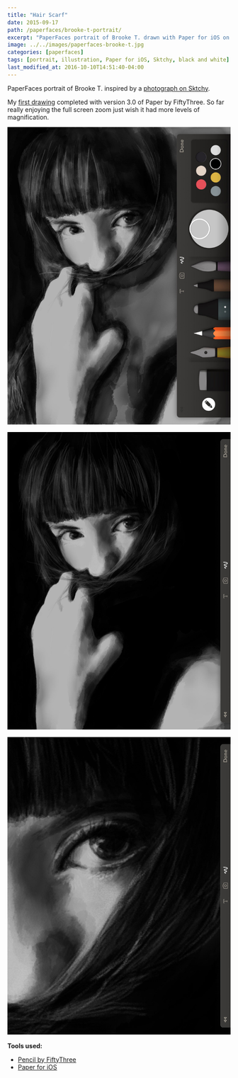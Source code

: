 ```yaml
---
title: "Hair Scarf"
date: 2015-09-17
path: /paperfaces/brooke-t-portrait/
excerpt: "PaperFaces portrait of Brooke T. drawn with Paper for iOS on an iPad."
image: ../../images/paperfaces-brooke-t.jpg
categories: [paperfaces]
tags: [portrait, illustration, Paper for iOS, Sktchy, black and white]
last_modified_at: 2016-10-10T14:51:40-04:00
---
```


PaperFaces portrait of Brooke T. inspired by a [photograph on Sktchy](https://sktchy.com/S3B8m).

My [first drawing](https://paper.fiftythree.com/11098-Michael-Rose/5492331) completed with version 3.0 of Paper by FiftyThree. So far really enjoying the full screen zoom just wish it had more levels of magnification.

![Work in process screenshot](../../images/paperfaces-brooke-t-process-1-lg.jpg)

![Work in process screenshot](../../images/paperfaces-brooke-t-process-2-lg.jpg)

![Work in process screenshot](../../images/paperfaces-brooke-t-process-3-lg.jpg)

**Tools used:**

- [Pencil by FiftyThree](https://www.amazon.com/FiftyThree-Digital-Stylus-Pencil-iPhone/dp/B01JJBUYR4/ref=as_li_ss_tl?keywords=pencil+53&qid=1550586265&s=gateway&sr=8-3&linkCode=ll1&tag=mademist-20&linkId=0134793cb840affff60f2e45a7f64678&language=en_US)
- [Paper for iOS](https://paper.bywetransfer.com/)

